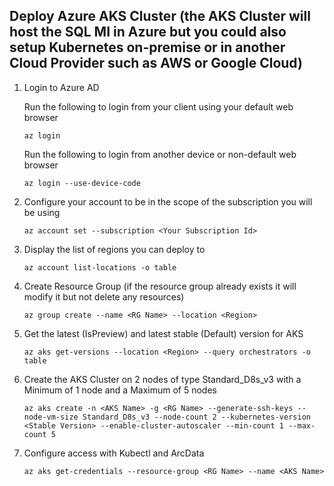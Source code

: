 ## Deploy Azure AKS Cluster (the AKS Cluster will host the SQL MI in Azure but you could also setup Kubernetes on-premise or in another Cloud Provider such as AWS or Google Cloud)

1.	Login to Azure AD

    Run the following to login from your client using your default web browser
    ```text
    az login
    ```
    Run the following to login from another device or non-default web browser    
      ```text
    az login --use-device-code
    ```

2.	Configure your account to be in the scope of the subscription you will be using

    ```text
    az account set --subscription <Your Subscription Id>
    ```

3. Display the list of regions you can deploy to

    ```text
	az account list-locations -o table
    ```

4. Create Resource Group (if the resource group already exists it will modify it but not delete any resources)

    ```text
	az group create --name <RG Name> --location <Region>
    ```

5.	Get the latest (IsPreview) and latest stable (Default) version for AKS

    ```text 
    az aks get-versions --location <Region> --query orchestrators -o table
    ```
6.	Create the AKS Cluster on 2 nodes of type Standard_D8s_v3 with a Minimum of 1 node and a Maximum of 5 nodes
    ```text
    az aks create -n <AKS Name> -g <RG Name> --generate-ssh-keys --node-vm-size Standard_D8s_v3 --node-count 2 --kubernetes-version <Stable Version> --enable-cluster-autoscaler --min-count 1 --max-count 5
    ```
7.	Configure access with Kubectl and ArcData

    ```text
    az aks get-credentials --resource-group <RG Name> --name <AKS Name>
    ```
